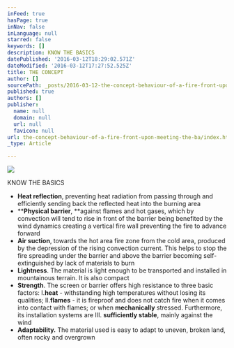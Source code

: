 ```yaml
---
inFeed: true
hasPage: true
inNav: false
inLanguage: null
starred: false
keywords: []
description: KNOW THE BASICS
datePublished: '2016-03-12T18:29:02.571Z'
dateModified: '2016-03-12T17:27:52.525Z'
title: THE CONCEPT
author: []
sourcePath: _posts/2016-03-12-the-concept-behaviour-of-a-fire-front-upon-meeting-the-ba.md
published: true
authors: []
publisher:
  name: null
  domain: null
  url: null
  favicon: null
url: the-concept-behaviour-of-a-fire-front-upon-meeting-the-ba/index.html
_type: Article

---
```

![](https://the-grid-user-content.s3-us-west-2.amazonaws.com/dced03ce-40e9-4b69-a78d-10386828223a.jpg)

KNOW THE BASICS

* **Heat reflection**, preventing heat radiation from passing through and efficiently sending back the reflected heat into the burning area
* ****Physical barrier**, **against flames and hot gases, which by convection will tend to rise in front of the barrier being benefited by the wind dynamics creating a vertical fire wall preventing the fire to advance forward
* **Air suction**, towards the hot area fire zone from the cold area, produced by the depression of the rising convection current. This helps to stop the fire spreading under the barrier and above the barrier becoming self-extinguished by lack of materials to burn
* **Lightness**. The material is light enough to be transported and installed in mountainous terrain. It is also compact
* **Strength**. The screen or barrier offers high resistance to three basic factors: I.**heat** - withstanding high temperatures without losing its qualities;  II.**flames** - it is fireproof and does not catch fire when it comes into contact with flames; or when **mechanically** stressed. Furthermore, its installation systems are III. **sufficiently stable**, mainly against the wind
* **Adaptability.** The material used is easy to adapt to uneven, broken land, often rocky and overgrown